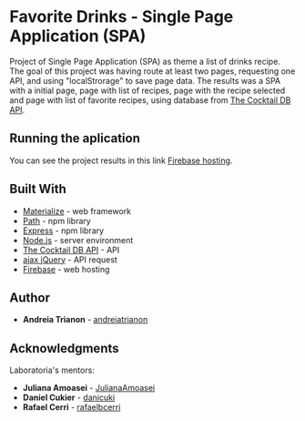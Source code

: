 # Favorite Drinks - Single Page Application (SPA)

Project of Single Page Application (SPA) as theme a list of drinks recipe. The goal of this project was having route at least two pages, requesting one API, and using "localStrorage" to save page data.
The results was a SPA with a initial page, page with list of recipes, page with the recipe selected and page with list of favorite recipes, using database from [The Cocktail DB API](https://www.thecocktaildb.com/api.php).

## Running the aplication

You can see the project results in this link [Firebase hosting](https://favorite-drinks-spa.firebaseapp.com).

## Built With

* [Materialize](https://materializecss.com/getting-started.html) - web framework
* [Path](https://www.npmjs.com/package/path) - npm library
* [Express](https://www.npmjs.com/package/express) - npm library
* [Node.js](https://nodejs.org/en/) - server environment
* [The Cocktail DB API](https://www.thecocktaildb.com/api.php) - API
* [ajax jQuery](http://api.jquery.com/jquery.ajax/) - API request
* [Firebase](https://firebase.google.com/) - web hosting

## Author

* **Andreia Trianon** - [andreiatrianon](https://github.com/andreiatrianon)

## Acknowledgments

Laboratoria's mentors:

* **Juliana Amoasei** - [JulianaAmoasei](https://github.com/JulianaAmoasei)
* **Daniel Cukier** - [danicuki](https://github.com/danicuki)
* **Rafael Cerri** - [rafaelbcerri](https://github.com/rafaelbcerri)